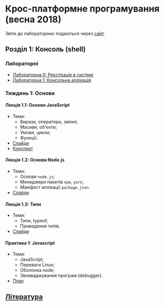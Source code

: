 # Крос-платформне програмування (весна 2018)

Звіти до лабораторних подаються через [сайт](http://novel.university).

## Розділ 1: Консоль (shell)

### Лабораторнi
- [Лабораторна 0: Реєстрація в системі](labs/00-registration.md)
- [Лабораторна 1: Консольна аплікація](labs/01-console.md)

### Тиждень 1: Основи

#### Лекція 1.1: Основи JavaScript
- Теми:
  - Вирази, оператори, змінні;
  - Масиви, об'єкти;
  - Умови, цикли;
  - Функції.
- [Слайди](/slides/01_1-javascript-basics)
- [Конспект](/lectures/01_1-javascript-basics.md)

#### Лекція 1.2: Основи Node.js
- Теми:
  - Основи `node.js`;
  - Менеджери пакетів `npm`, `yarn`;
  - Маніфест аплікації `package.json`.
- [Слайди](/slides/01_2-node-basics)

#### Лекція 1.3: Типи
- Теми:
  - Типи, typeof;
  - Приведення типів.
- [Слайди](/slides/01_3-types)

#### Практика 1: Javascript
- Теми:
  - JavaScript;
  - Переваги Linux;
  - Оболонка node;
  - Звневаджування програм (debugger).
- [План](/seminars/01-javascript.md)

## [Література](/docs/literature.md)
